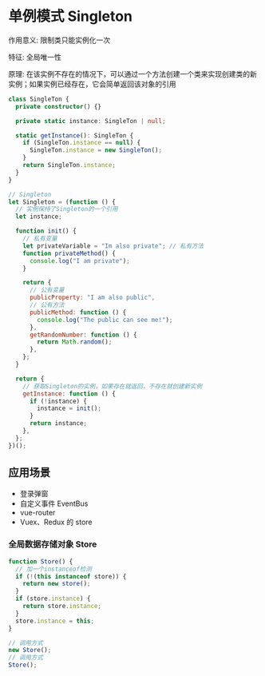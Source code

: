 # 单例模式 Singleton

作用意义: 限制类只能实例化一次

特征: 全局唯一性

原理: 在该实例不存在的情况下，可以通过一个方法创建一个类来实现创建类的新实例；如果实例已经存在，它会简单返回该对象的引用

```ts
class SingleTon {
  private constructor() {}

  private static instance: SingleTon | null;

  static getInstance(): SingleTon {
    if (SingleTon.instance == null) {
      SingleTon.instance = new SingleTon();
    }
    return SingleTon.instance;
  }
}
```

```js
// Singleton
let Singleton = (function () {
  // 实例保持了Singleton的一个引用
  let instance;

  function init() {
    // 私有变量
    let privateVariable = "Im also private"; // 私有方法
    function privateMethod() {
      console.log("I am private");
    }

    return {
      // 公有变量
      publicProperty: "I am also public",
      // 公有方法
      publicMethod: function () {
        console.log("The public can see me!");
      },
      getRandomNumber: function () {
        return Math.random();
      },
    };
  }

  return {
    // 获取Singleton的实例，如果存在就返回，不存在就创建新实例
    getInstance: function () {
      if (!instance) {
        instance = init();
      }
      return instance;
    },
  };
})();
```

## 应用场景

- 登录弹窗
- 自定义事件 EventBus
- vue-router
- Vuex、Redux 的 store

### 全局数据存储对象 Store

```js
function Store() {
  // 加一个instanceof检测
  if (!(this instanceof store)) {
    return new store();
  }
  if (store.instance) {
    return store.instance;
  }
  store.instance = this;
}

// 调用方式
new Store();
// 调用方式
Store();
```
